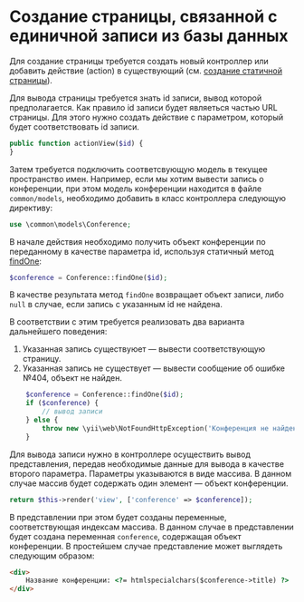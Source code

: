 # Создание страницы, связанной с единичной записи из базы данных

Для создание страницы требуется создать новый контроллер или добавить действие (action) в существующий (см. [создание статичной страницы](static.md)).

Для вывода страницы требуется знать id записи, вывод которой предполагается. Как правило id записи будет являеться частью URL страницы. Для этого нужно создать действие с параметром, который будет соответствовать id записи.
```php
public function actionView($id) {
}
```

Затем требуется подключить соответсвующую модель в текущее пространство имен. Например, если мы хотим вывести запись о конференции, при этом модель конференции находится в файле `common/models`, необходимо добавить в класс контроллера следующую директиву:
```php
use \common\models\Conference;
```

В начале действия необходимо получить объект конференции по переданному в качестве параметра id, используя статичный метод [findOne](http://www.yiiframework.com/doc-2.0/yii-db-baseactiverecord.html#findOne()-detail):
```php
$conference = Conference::findOne($id);
```

В качестве результата метод `findOne` возвращает объект записи, либо `null` в случае, если запись с указанным id не найдена.

В соответствии с этим требуется реализовать два варианта дальнейшего поведения:

1. Указанная запись существуюет — вывести соответствующую страницу.
2. Указанная запись не существует — вывести сообщение об ошибке №404, объект не найден.

```php
    $conference = Conference::findOne($id);
    if ($conference) {
        // вывод записи
    } else {
        throw new \yii\web\NotFoundHttpException('Конференция не найдена');
    }
```

Для вывода записи нужно в контроллере осуществить вывод представления, передав необходимые данные для вывода в качестве второго параметра. Параметры указываются в виде массива. В данном случае массив будет содержать один элемент — объект конференции.
```php
return $this->render('view', ['conference' => $conference]);
```

В представлении при этом будет созданы переменные, соответствующая индексам массива. В данном случае в представлении будет создана переменная `conference`, содержащая объект конференции. В простейшем случае представление может выглядеть следующим образом:
```html
<div>
    Название конференции: <?= htmlspecialchars($conference->title) ?>
</div>
```
